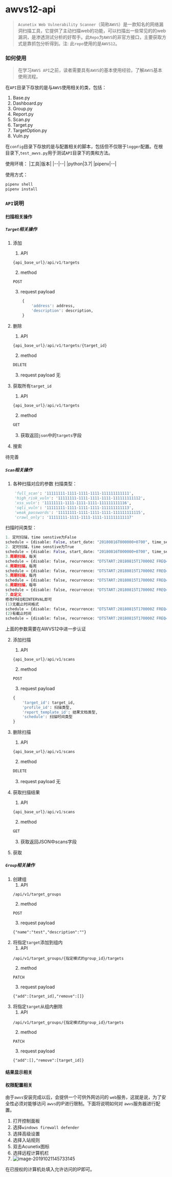 # awvs12-api
> `Acunetix Web Vulnerability Scanner`（简称`AWVS`）是一款知名的网络漏洞扫描工具，它提供了主动扫描web的功能，可以扫描出一些常见的的web漏洞，是渗透测试分析的好帮手。此`Repo`为`AWVS`的非官方接口，主要获取方式是靠抓包分析得到。注: 此`repo`使用的是`AWVS12`。

### 如何使用
> 在学习`AWVS API`之前，读者需要具有`AWVS`的基本使用经验，了解`AWVS`基本使用流程。

在`API`目录下存放的是与`AWVS`使用相关的类，包括：
1. Base.py
2. Dashboard.py
3. Group.py
4. Report.py
5. Scan.py
6. Target.py
7. TargetOption.py
8. Vuln.py

在`config`目录下存放的是与配置相关的脚本，包括但不仅限于`logger`配置。在根目录下,`test_awvs.py`用于测试`API`目录下的类和方法。

使用环境：
|工具|版本|
|--|--|
|python|3.7|
|pipenv|--|

使用方式：
```python
pipenv shell
pipenv install
```

### `API`说明
#### 扫描相关操作
##### `Target`相关操作
1. 添加
    1. API
    ```python
    {api_base_url}/api/v1/targets
    ```
    2. method
    ```python
    POST
    ```
    3. request payload
    ```python
        {
            'address': address,
            'description': description,
        }
    ```
2. 删除
    1. API
    ```python
    {api_base_url}/api/v1/targets/{target_id}
    ```
    2. method
    ```python
    DELETE
    ```
    3. request payload
    无

3. 获取所有`target_id`
    1. API
    ```python
    {api_base_url}/api/v1/targets
    ```
    2. method
    ```python
    GET
    ```
    3. 获取返回`json`中的`targets`字段

4. 搜索

待完善

##### `Scan`相关操作
1. 各种扫描对应的参数
扫描类型：
```python
    'full_scan': '11111111-1111-1111-1111-111111111111',
    'high_risk_vuln': '11111111-1111-1111-1111-111111111112',
    'xss_vuln': '11111111-1111-1111-1111-111111111116',
    'sqli_vuln': '11111111-1111-1111-1111-111111111113',
    'weak_passwords': '11111111-1111-1111-1111-111111111115',
    'crawl_only': '11111111-1111-1111-1111-111111111117'
```
扫描时间类型：
```python
1. 定时扫描，time senstive为False
schedule = {disable: False, start_date: "20180816T000000+0700", time_sensitive: False}
2. 定时扫描，time senstive为True
schedule = {disable: False, start_date: "20180816T000000+0700", time_sensitive: True}
3.周期扫描，每天
schedule = {disable: false, recurrence: "DTSTART:20180815T170000Z FREQ=DAILY;INTERVAL=1", time_sensitive: false}
4.周期扫描，每周
schedule = {disable: false, recurrence: "DTSTART:20180815T170000Z FREQ=WEEKLY;INTERVAL=1", time_sensitive: false}
5.周期扫描，每月
schedule = {disable: false, recurrence: "DTSTART:20180815T170000Z FREQ=MONTHLY;INTERVAL=1", time_sensitive: false}
6.周期扫描，每年
schedule = {disable: false, recurrence: "DTSTART:20180815T170000Z FREQ=YEARLY;INTERVAL=1", time_sensitive: false}
7.自定义
修改FREQ和INTERVAL即可
(1)无截止时间格式
schedule = {disable: false, recurrence: "DTSTART:20180815T170000Z FREQ=YEARLY;INTERVAL=1", time_sensitive: false}
(2)有截止时间
schedule = {disable: false, recurrence: "DTSTART:20180815T170000Z FREQ=YEARLY;INTERVAL=1;UNTIL=20180830T170000Z", time_sensitive: false}
```
上面的参数需要在AWVS12中进一步认证

2. 添加扫描
    1. API
    ```python
    {api_base_url}/api/v1/scans
    ```
    2. method
    ```python
    POST
    ```
    3. request payload
    ```python
    { 
        'target_id': target_id,
        'profile_id': 扫描类型,
        'report_template_id': 结果文档类型,
        'schedule': 扫描时间类型
    }
    ```
3. 删除扫描
    1. API
    ```python
    {api_base_url}/api/v1/scans
    ```
    2. method
    ```python
    DELETE
    ```
    3. request payload
    无
4. 获取扫描结果
    1. API
    ```python
    {api_base_url}/api/v1/scans
    ```
    2. method
    ```python
    GET
    ```
    3. 获取返回JSON中scans字段

5. 获取
##### `Group`相关操作
1. 创建组
    1. API
    ```shell
    /api/v1/target_groups
    ```
    2. method
    ```shell
    POST
    ```
    3. request payload
    ```shell
    {"name":"test","description":""}
    ```
2. 将指定`target`添加到组内
    1. API
    ```shell
    /api/v1/target_groups/{指定模式的group_id}/targets
    ```
    2. method
    ```shell
    PATCH
    ```
    3. request payload
    ```shell
    {"add":[target_id],"remove":[]}
    ```
3. 将指定`target`从组内删除
    1. API
    ```shell
    /api/v1/target_groups/{指定模式的group_id}/targets
    ```
    2. method
    ```shell
    PATCH
    ```
    3. request payload
    ```shell
    {"add":[],"remove":[target_id]}
    ```
#### 结果显示相关

#### 权限配置相关

由于`awvs`安装完成以后，会提供一个可供外网访问的 `web`服务，这就是说，为了安全性必须对能够访问 `awvs`的IP进行限制。下面将说明如何对 `awvs`服务器进行配置。

1. 打开控制面板
2. 选择`windows firewall defender`
3. 选择高级设置
4. 选择入站规则
5. 双击Acunetix图标
6. 选择远程计算机栏
7. ![image-20191021145733145](/Users/1world0x00/mycode/awvs12-api/img/windows.png)

在已授权的计算机处填入允许访问的IP即可。